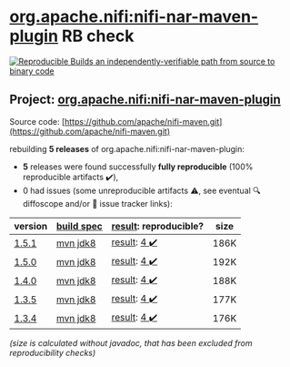 [org.apache.nifi:nifi-nar-maven-plugin](https://central.sonatype.com/artifact/org.apache.nifi/nifi-nar-maven-plugin/1.5.1/versions) RB check
=======

[![Reproducible Builds](https://reproducible-builds.org/images/logos/rb.svg) an independently-verifiable path from source to binary code](https://reproducible-builds.org/)

## Project: [org.apache.nifi:nifi-nar-maven-plugin](https://central.sonatype.com/artifact/org.apache.nifi/nifi-nar-maven-plugin/1.5.1/versions)

Source code: [https://github.com/apache/nifi-maven.git](https://github.com/apache/nifi-maven.git)

rebuilding **5 releases** of org.apache.nifi:nifi-nar-maven-plugin:
- **5** releases were found successfully **fully reproducible** (100% reproducible artifacts :heavy_check_mark:),
- 0 had issues (some unreproducible artifacts :warning:, see eventual :mag: diffoscope and/or :memo: issue tracker links):

| version | [build spec](/BUILDSPEC.md) | [result](https://reproducible-builds.org/docs/jvm/): reproducible? | size |
| -- | --------- | ------ | -- |
| [1.5.1](https://central.sonatype.com/artifact/org.apache.nifi/nifi-nar-maven-plugin/1.5.1/pom) | [mvn jdk8](nifi-nar-maven-plugin-1.5.1.buildspec) | [result](nifi-nar-maven-plugin-1.5.1.buildinfo): [4 :heavy_check_mark: ](nifi-nar-maven-plugin-1.5.1.buildcompare) | 186K |
| [1.5.0](https://central.sonatype.com/artifact/org.apache.nifi/nifi-nar-maven-plugin/1.5.0/pom) | [mvn jdk8](nifi-nar-maven-plugin-1.5.0.buildspec) | [result](nifi-nar-maven-plugin-1.5.0.buildinfo): [4 :heavy_check_mark: ](nifi-nar-maven-plugin-1.5.0.buildcompare) | 192K |
| [1.4.0](https://central.sonatype.com/artifact/org.apache.nifi/nifi-nar-maven-plugin/1.4.0/pom) | [mvn jdk8](nifi-nar-maven-plugin-1.4.0.buildspec) | [result](nifi-nar-maven-plugin-1.4.0.buildinfo): [4 :heavy_check_mark: ](nifi-nar-maven-plugin-1.4.0.buildcompare) | 188K |
| [1.3.5](https://central.sonatype.com/artifact/org.apache.nifi/nifi-nar-maven-plugin/1.3.5/pom) | [mvn jdk8](nifi-nar-maven-plugin-1.3.5.buildspec) | [result](nifi-nar-maven-plugin-1.3.5.buildinfo): [4 :heavy_check_mark: ](nifi-nar-maven-plugin-1.3.5.buildcompare) | 177K |
| [1.3.4](https://central.sonatype.com/artifact/org.apache.nifi/nifi-nar-maven-plugin/1.3.4/pom) | [mvn jdk8](nifi-nar-maven-plugin-1.3.4.buildspec) | [result](nifi-nar-maven-plugin-1.3.4.buildinfo): [4 :heavy_check_mark: ](nifi-nar-maven-plugin-1.3.4.buildcompare) | 176K |

<i>(size is calculated without javadoc, that has been excluded from reproducibility checks)</i>
